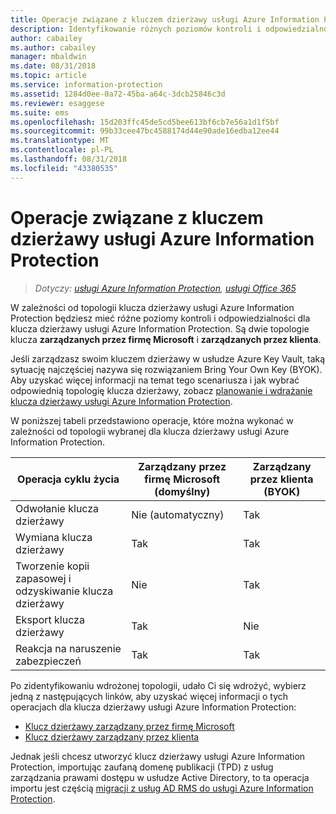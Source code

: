 ```yaml
---
title: Operacje związane z kluczem dzierżawy usługi Azure Information Protection
description: Identyfikowanie różnych poziomów kontroli i odpowiedzialności dostępnych w przypadku klucza dzierżawy usługi Azure Information Protection.
author: cabailey
ms.author: cabailey
manager: mbaldwin
ms.date: 08/31/2018
ms.topic: article
ms.service: information-protection
ms.assetid: 1284d0ee-0a72-45ba-a64c-3dcb25846c3d
ms.reviewer: esaggese
ms.suite: ems
ms.openlocfilehash: 15d203ffc45de5cd5bee613bf6cb7e56a1d1f5bf
ms.sourcegitcommit: 99b33cee47bc4588174d44e90ade16edba12ee44
ms.translationtype: MT
ms.contentlocale: pl-PL
ms.lasthandoff: 08/31/2018
ms.locfileid: "43380535"
---
```

# <a name="operations-for-your-azure-information-protection-tenant-key"></a>Operacje związane z kluczem dzierżawy usługi Azure Information Protection

>*Dotyczy: [usługi Azure Information Protection](https://azure.microsoft.com/pricing/details/information-protection), [usługi Office 365](http://download.microsoft.com/download/E/C/F/ECF42E71-4EC0-48FF-AA00-577AC14D5B5C/Azure_Information_Protection_licensing_datasheet_EN-US.pdf)*

W zależności od topologii klucza dzierżawy usługi Azure Information Protection będziesz mieć różne poziomy kontroli i odpowiedzialności dla klucza dzierżawy usługi Azure Information Protection. Są dwie topologie klucza **zarządzanych przez firmę Microsoft** i **zarządzanych przez klienta**.

Jeśli zarządzasz swoim kluczem dzierżawy w usłudze Azure Key Vault, taką sytuację najczęściej nazywa się rozwiązaniem Bring Your Own Key (BYOK). Aby uzyskać więcej informacji na temat tego scenariusza i jak wybrać odpowiednią topologię klucza dzierżawy, zobacz [planowanie i wdrażanie klucza dzierżawy usługi Azure Information Protection](plan-implement-tenant-key.md).

W poniższej tabeli przedstawiono operacje, które można wykonać w zależności od topologii wybranej dla klucza dzierżawy usługi Azure Information Protection.

|Operacja cyklu życia|Zarządzany przez firmę Microsoft (domyślny)|Zarządzany przez klienta (BYOK)|
|-----------------------|-------------------------------|---------------------------|
|Odwołanie klucza dzierżawy|Nie (automatyczny)|Tak|
|Wymiana klucza dzierżawy|Tak|Tak|
|Tworzenie kopii zapasowej i odzyskiwanie klucza dzierżawy|Nie|Tak|
|Eksport klucza dzierżawy|Tak|Nie|
|Reakcja na naruszenie zabezpieczeń|Tak|Tak|

Po zidentyfikowaniu wdrożonej topologii, udało Ci się wdrożyć, wybierz jedną z następujących linków, aby uzyskać więcej informacji o tych operacjach dla klucza dzierżawy usługi Azure Information Protection:

- [Klucz dzierżawy zarządzany przez firmę Microsoft](operations-microsoft-managed-tenant-key.md)
- [Klucz dzierżawy zarządzany przez klienta](operations-customer-managed-tenant-key.md)

Jednak jeśli chcesz utworzyć klucz dzierżawy usługi Azure Information Protection, importując zaufaną domenę publikacji (TPD) z usług zarządzania prawami dostępu w usłudze Active Directory, to ta operacja importu jest częścią [migracji z usług AD RMS do usługi Azure Information Protection](migrate-from-ad-rms-to-azure-rms.md).  

